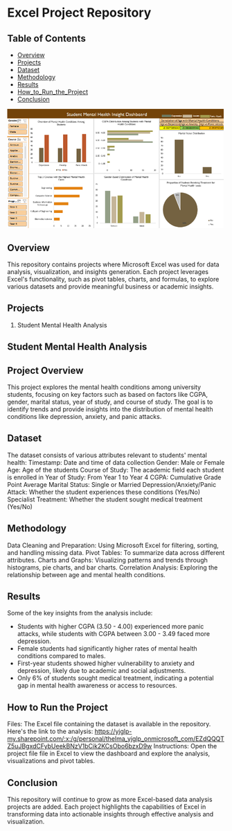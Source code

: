 # Excel Project Repository

## Table of Contents
- [Overview](#Overview)
- [Projects](#Projects)
- [Dataset](#Dataset)
- [Methodology](#Methodology)
- [Results](#Results)
- [How_to_Run_the_Project](#How_to_Run_the_Project)
- [Conclusion](#Conclusion)

<img src="https://github.com/Thelma-DataNerd/data_analysis_projects_using_excel/blob/main/Dashboard.png" width="500"/>

  
## Overview
This repository contains projects where Microsoft Excel was used for data analysis, visualization, and insights generation. 
Each project leverages Excel's functionality, such as pivot tables, charts, and formulas, to explore various datasets and provide meaningful business or academic insights.

## Projects
1. Student Mental Health Analysis

   
## Student Mental Health Analysis
## Project Overview
This project explores the mental health conditions among university students, focusing on key factors such as based on factors like CGPA, gender, marital status, year of study, and course of study.
The goal is to identify trends and provide insights into the distribution of mental health conditions like depression, anxiety, and panic attacks.

## Dataset
The dataset consists of various attributes relevant to students' mental health:
Timestamp: Date and time of data collection
Gender: Male or Female
Age: Age of the students
Course of Study: The academic field each student is enrolled in
Year of Study: From Year 1 to Year 4
CGPA: Cumulative Grade Point Average
Marital Status: Single or Married
Depression/Anxiety/Panic Attack: Whether the student experiences these conditions (Yes/No)
Specialist Treatment: Whether the student sought medical treatment (Yes/No)

## Methodology
Data Cleaning and Preparation: Using Microsoft Excel for filtering, sorting, and handling missing data.
Pivot Tables: To summarize data across different attributes.
Charts and Graphs: Visualizing patterns and trends through histograms, pie charts, and bar charts.
Correlation Analysis: Exploring the relationship between age and mental health conditions.

## Results
Some of the key insights from the analysis include:
- Students with higher CGPA (3.50 - 4.00) experienced more panic attacks, while students with CGPA between 3.00 - 3.49 faced more depression.
- Female students had significantly higher rates of mental health conditions compared to males.
- First-year students showed higher vulnerability to anxiety and depression, likely due to academic and social adjustments.
- Only 6% of students sought medical treatment, indicating a potential gap in mental health awareness or access to resources.
  
## How to Run the Project
Files: The Excel file containing the dataset is available in the repository. 
Here's the link to the analysis: https://yjglp-my.sharepoint.com/:x:/g/personal/thelma_yjglp_onmicrosoft_com/EZdQQQTZ5uJBgxdCFybUeekBNzV1bCik2KCsObo6bzxD9w
Instructions: Open the project file file in Excel to view the dashboard and explore the analysis, visualizations and pivot tables. 

## Conclusion
This repository will continue to grow as more Excel-based data analysis projects are added. 
Each project highlights the capabilities of Excel in transforming data into actionable insights through effective analysis and visualization.

